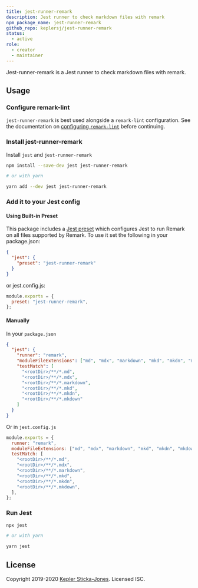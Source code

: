 ```yaml
---
title: jest-runner-remark
description: Jest runner to check markdown files with remark
npm_package_name: jest-runner-remark
github_repo: keplersj/jest-runner-remark
status:
  - active
role:
  - creator
  - maintainer
---
```


Jest-runner-remark is a Jest runner to check markdown files with remark.

## Usage

### Configure remark-lint

`jest-runner-remark` is best used alongside a `remark-lint` configuration. See the documentation on [configuring `remark-lint`](https://github.com/remarkjs/remark-lint#configuring-remark-lint) before continuing.

### Install jest-runner-remark

Install `jest` and `jest-runner-remark`

```bash
npm install --save-dev jest jest-runner-remark

# or with yarn

yarn add --dev jest jest-runner-remark
```

### Add it to your Jest config

#### Using Built-in Preset

This package includes a [Jest preset](https://jestjs.io/docs/en/configuration#preset-string) which configures Jest to run Remark on all files supported by Remark. To use it set the following in your package.json:

```json
{
  "jest": {
    "preset": "jest-runner-remark"
  }
}
```

or jest.config.js:

```js
module.exports = {
  preset: "jest-runner-remark",
};
```

#### Manually

In your `package.json`

```json
{
  "jest": {
    "runner": "remark",
    "moduleFileExtensions": ["md", "mdx", "markdown", "mkd", "mkdn", "mkdown"],
    "testMatch": [
      "<rootDir>/**/*.md",
      "<rootDir>/**/*.mdx",
      "<rootDir>/**/*.markdown",
      "<rootDir>/**/*.mkd",
      "<rootDir>/**/*.mkdn",
      "<rootDir>/**/*.mkdown"
    ]
  }
}
```

Or in `jest.config.js`

```js
module.exports = {
  runner: "remark",
  moduleFileExtensions: ["md", "mdx", "markdown", "mkd", "mkdn", "mkdown"],
  testMatch: [
    "<rootDir>/**/*.md",
    "<rootDir>/**/*.mdx",
    "<rootDir>/**/*.markdown",
    "<rootDir>/**/*.mkd",
    "<rootDir>/**/*.mkdn",
    "<rootDir>/**/*.mkdown",
  ],
};
```

### Run Jest

```bash
npx jest

# or with yarn

yarn jest
```

## License

Copyright 2019-2020 [Kepler Sticka-Jones](https://keplersj.com/). Licensed ISC.
